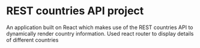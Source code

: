 # REST countries API project 

An application built on React which makes use of the REST countries API to dynamically render country information. Used react router to display details of different countries 
